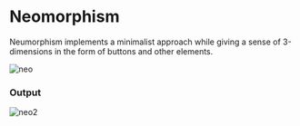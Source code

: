 # Neomorphism

Neumorphism implements a minimalist approach while giving a sense of 3-dimensions in the form of buttons and other elements.

![neo](https://user-images.githubusercontent.com/55271909/160224347-bf6d48e6-da2c-47a8-bc4e-9d171bddc3b8.png)


<h3>Output</h3>


![neo2](https://user-images.githubusercontent.com/55271909/160224551-f427ba36-fd9a-4dee-9a89-1aeb06d3153e.png)
